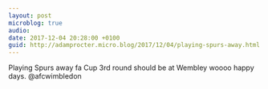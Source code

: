 ```yaml
---
layout: post
microblog: true
audio: 
date: 2017-12-04 20:28:00 +0100
guid: http://adamprocter.micro.blog/2017/12/04/playing-spurs-away.html
---
```

Playing Spurs away fa Cup 3rd round should be at Wembley woooo happy days. @afcwimbledon 
